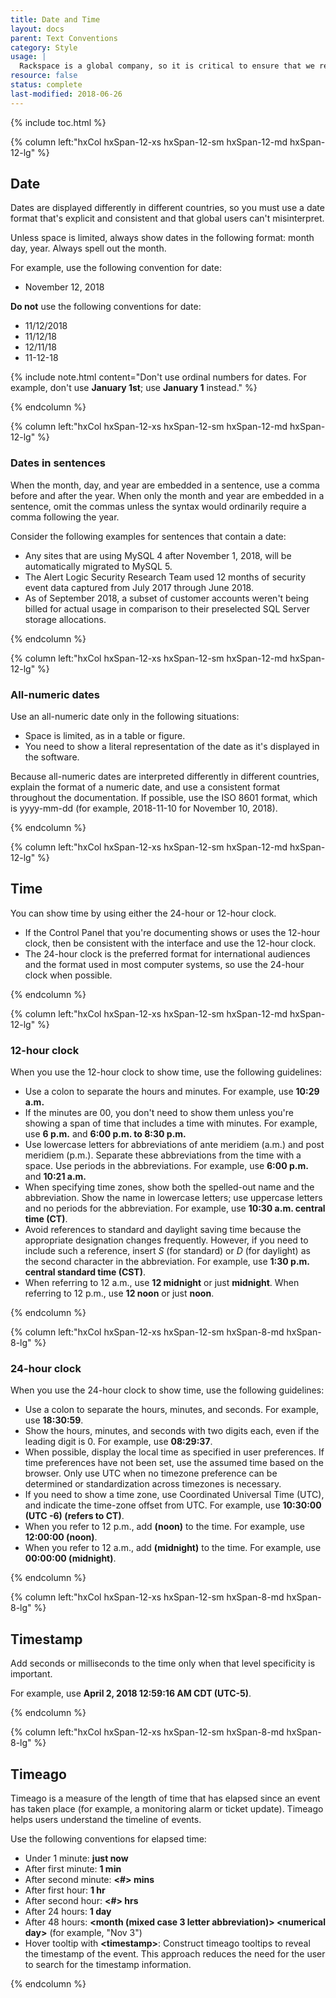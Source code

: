 ```yaml
---
title: Date and Time
layout: docs
parent: Text Conventions
category: Style
usage: |
  Rackspace is a global company, so it is critical to ensure that we represent date and time as clearly and consistently as possible to our customers.
resource: false
status: complete
last-modified: 2018-06-26
---
```


{% include toc.html %}

<section class="static-section"  markdown="1">

<div class="hxRow" markdown="1">

{% column left:"hxCol hxSpan-12-xs hxSpan-12-sm hxSpan-12-md hxSpan-12-lg" %}

## Date

Dates are displayed differently in different countries, so you must use a date format that's explicit and consistent and that global users can't misinterpret.

Unless space is limited, always show dates in the following format: month day, year. Always spell out the month.

For example, use the following convention for date:

- November 12, 2018

**Do not** use the following conventions for date:

- 11/12/2018
- 11/12/18
- 12/11/18
- 11-12-18

{% include note.html content="Don't use ordinal numbers for dates. For example, don't use **January 1st**; use **January 1** instead." %}

{% endcolumn %}

</div>

</section>

<section class="static-section"  markdown="1">

<div class="hxRow" markdown="1">

{% column left:"hxCol hxSpan-12-xs hxSpan-12-sm hxSpan-12-md hxSpan-12-lg" %}

### Dates in sentences

When the month, day, and year are embedded in a sentence, use a comma before and after the year. When only the month and year are embedded in a sentence, omit the commas unless the syntax would ordinarily require a comma following the year.

Consider the following examples for sentences that contain a date:

- Any sites that are using MySQL 4 after November 1, 2018, will be automatically migrated to MySQL 5.
- The Alert Logic Security Research Team used 12 months of security event data captured from July 2017 through June 2018.
- As of September 2018, a subset of customer accounts weren't being billed for actual usage in comparison to their preselected SQL Server storage allocations.

{% endcolumn %}

</div>

</section>

<section class="static-section"  markdown="1">

<div class="hxRow" markdown="1">

{% column left:"hxCol hxSpan-12-xs hxSpan-12-sm hxSpan-12-md hxSpan-12-lg" %}

### All-numeric dates

Use an all-numeric date only in the following situations:

- Space is limited, as in a table or figure.
- You need to show a literal representation of the date as it's displayed in the software.

Because all-numeric dates are interpreted differently in different countries, explain the format of a numeric date, and use a consistent format throughout the documentation. If possible, use the ISO 8601 format, which is yyyy-mm-dd (for example, 2018-11-10 for November 10, 2018).

{% endcolumn %}

</div>

</section>

<section class="static-section"  markdown="1">

<div class="hxRow" markdown="1">

{% column left:"hxCol hxSpan-12-xs hxSpan-12-sm hxSpan-12-md hxSpan-12-lg" %}

## Time

You can show time by using either the 24-hour or 12-hour clock.

- If the Control Panel that you're documenting shows or uses the 12-hour clock, then be consistent with the interface and use the 12-hour clock.
- The 24-hour clock is the preferred format for international audiences and the format used in most computer systems, so use the 24-hour clock when possible.

{% endcolumn %}

</div>

</section>

<section class="static-section"  markdown="1">

<div class="hxRow" markdown="1">

{% column left:"hxCol hxSpan-12-xs hxSpan-12-sm hxSpan-12-md hxSpan-12-lg" %}

### 12-hour clock

When you use the 12-hour clock to show time, use the following guidelines:

- Use a colon to separate the hours and minutes. For example, use **10:29 a.m.**
- If the minutes are 00, you don't need to show them unless you're showing a span of time that includes a time with minutes. For example, use **6 p.m.** and **6:00 p.m. to 8:30 p.m.**
- Use lowercase letters for abbreviations of ante meridiem (a.m.) and post meridiem (p.m.). Separate these abbreviations from the time with a space. Use periods in the abbreviations. For example, use **6:00 p.m.** and **10:21 a.m.**
- When specifying time zones, show both the spelled-out name and the abbreviation. Show the name in lowercase letters; use uppercase letters and no periods for the abbreviation. For example, use **10:30 a.m. central time (CT)**.
- Avoid references to standard and daylight saving time because the appropriate designation changes frequently. However, if you need to include such a reference, insert *S* (for standard) or *D* (for daylight) as the second character in the abbreviation. For example, use **1:30 p.m. central standard time (CST)**.
- When referring to 12 a.m., use **12 midnight** or just **midnight**. When referring to 12 p.m., use **12 noon** or just **noon**.

{% endcolumn %}

</div>

</section>

<section class="static-section"  markdown="1">

<div class="hxRow" markdown="1">

{% column left:"hxCol hxSpan-12-xs hxSpan-12-sm hxSpan-8-md hxSpan-8-lg" %}

### 24-hour clock

When you use the 24-hour clock to show time, use the following guidelines:

- Use a colon to separate the hours, minutes, and seconds. For example, use **18:30:59**.
- Show the hours, minutes, and seconds with two digits each, even if the leading digit is 0. For example, use **08:29:37**.
- When possible, display the local time as specified in user preferences. If time preferences have not been set, use the assumed time based on the browser. Only use UTC when no timezone preference can be determined or standardization across timezones is necessary.
- If you need to show a time zone, use Coordinated Universal Time (UTC), and indicate the time-zone offset from UTC. For example, use **10:30:00 (UTC -6) (refers to CT)**.
- When you refer to 12 p.m., add **(noon)** to the time. For example, use **12:00:00 (noon)**.
- When you refer to 12 a.m., add **(midnight)** to the time. For example, use **00:00:00 (midnight)**.

{% endcolumn %}

</div>

</section>

<section class="static-section">

<div class="hxRow" markdown="1">

{% column left:"hxCol hxSpan-12-xs hxSpan-12-sm hxSpan-8-md hxSpan-8-lg" %}

## Timestamp

Add seconds or milliseconds to the time only when that level specificity is important.

For example, use **April 2, 2018 12:59:16 AM CDT (UTC-5)**.

{% endcolumn %}

</div>

</section>

<section class="static-section"  markdown="1">

<div class="hxRow" markdown="1">

{% column left:"hxCol hxSpan-12-xs hxSpan-12-sm hxSpan-8-md hxSpan-8-lg" %}

## Timeago

Timeago is a measure of the length of time that has elapsed since an event has taken place (for
example, a monitoring alarm or ticket update). Timeago helps users understand the timeline of events.

Use the following conventions for elapsed time:

- Under 1 minute: **just now**
- After first minute: **1 min**
- After second minute: **\<#\> mins**
- After first hour: **1 hr**
- After second hour: **\<#\> hrs**
- After 24 hours: **1 day**
- After 48 hours: **\<month (mixed case 3 letter abbreviation)\> \<numerical day\>** (for example, "Nov 3")
- Hover tooltip with **\<timestamp\>**: Construct timeago tooltips to reveal the timestamp of the event. This approach reduces the need for the user to search for the timestamp information.

{% endcolumn %}

</div>

</section>

